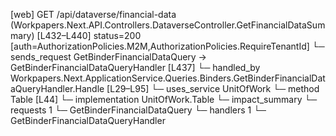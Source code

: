 [web] GET /api/dataverse/financial-data  (Workpapers.Next.API.Controllers.DataverseController.GetFinancialDataSummary)  [L432–L440] status=200 [auth=AuthorizationPolicies.M2M,AuthorizationPolicies.RequireTenantId]
  └─ sends_request GetBinderFinancialDataQuery -> GetBinderFinancialDataQueryHandler [L437]
    └─ handled_by Workpapers.Next.ApplicationService.Queries.Binders.GetBinderFinancialDataQueryHandler.Handle [L29–L95]
      └─ uses_service UnitOfWork
        └─ method Table [L44]
          └─ implementation UnitOfWork.Table
  └─ impact_summary
    └─ requests 1
      └─ GetBinderFinancialDataQuery
    └─ handlers 1
      └─ GetBinderFinancialDataQueryHandler

